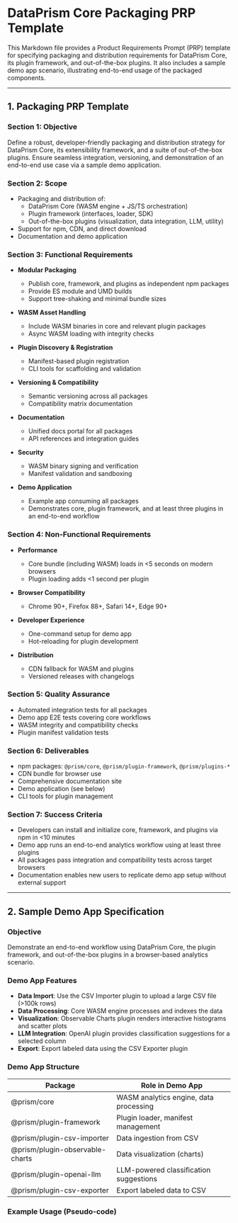 # DataPrism Core Packaging PRP Template

This Markdown file provides a Product Requirements Prompt (PRP) template for specifying packaging and distribution requirements for DataPrism Core, its plugin framework, and out-of-the-box plugins. It also includes a sample demo app scenario, illustrating end-to-end usage of the packaged components.

---

## 1. Packaging PRP Template

### Section 1: Objective

Define a robust, developer-friendly packaging and distribution strategy for DataPrism Core, its extensibility framework, and a suite of out-of-the-box plugins. Ensure seamless integration, versioning, and demonstration of an end-to-end use case via a sample demo application.

### Section 2: Scope

- Packaging and distribution of:
  - DataPrism Core (WASM engine + JS/TS orchestration)
  - Plugin framework (interfaces, loader, SDK)
  - Out-of-the-box plugins (visualization, data integration, LLM, utility)
- Support for npm, CDN, and direct download
- Documentation and demo application

### Section 3: Functional Requirements

- **Modular Packaging**
  - Publish core, framework, and plugins as independent npm packages
  - Provide ES module and UMD builds
  - Support tree-shaking and minimal bundle sizes

- **WASM Asset Handling**
  - Include WASM binaries in core and relevant plugin packages
  - Async WASM loading with integrity checks

- **Plugin Discovery & Registration**
  - Manifest-based plugin registration
  - CLI tools for scaffolding and validation

- **Versioning & Compatibility**
  - Semantic versioning across all packages
  - Compatibility matrix documentation

- **Documentation**
  - Unified docs portal for all packages
  - API references and integration guides

- **Security**
  - WASM binary signing and verification
  - Manifest validation and sandboxing

- **Demo Application**
  - Example app consuming all packages
  - Demonstrates core, plugin framework, and at least three plugins in an end-to-end workflow

### Section 4: Non-Functional Requirements

- **Performance**
  - Core bundle (including WASM) loads in <5 seconds on modern browsers
  - Plugin loading adds <1 second per plugin

- **Browser Compatibility**
  - Chrome 90+, Firefox 88+, Safari 14+, Edge 90+

- **Developer Experience**
  - One-command setup for demo app
  - Hot-reloading for plugin development

- **Distribution**
  - CDN fallback for WASM and plugins
  - Versioned releases with changelogs

### Section 5: Quality Assurance

- Automated integration tests for all packages
- Demo app E2E tests covering core workflows
- WASM integrity and compatibility checks
- Plugin manifest validation tests

### Section 6: Deliverables

- npm packages: `@prism/core`, `@prism/plugin-framework`, `@prism/plugins-*`
- CDN bundle for browser use
- Comprehensive documentation site
- Demo application (see below)
- CLI tools for plugin management

### Section 7: Success Criteria

- Developers can install and initialize core, framework, and plugins via npm in <10 minutes
- Demo app runs an end-to-end analytics workflow using at least three plugins
- All packages pass integration and compatibility tests across target browsers
- Documentation enables new users to replicate demo app setup without external support

---

## 2. Sample Demo App Specification

### Objective

Demonstrate an end-to-end workflow using DataPrism Core, the plugin framework, and out-of-the-box plugins in a browser-based analytics scenario.

### Demo App Features

- **Data Import**: Use the CSV Importer plugin to upload a large CSV file (>100k rows)
- **Data Processing**: Core WASM engine processes and indexes the data
- **Visualization**: Observable Charts plugin renders interactive histograms and scatter plots
- **LLM Integration**: OpenAI plugin provides classification suggestions for a selected column
- **Export**: Export labeled data using the CSV Exporter plugin

### Demo App Structure

| Package                         | Role in Demo App                       |
| ------------------------------- | -------------------------------------- |
| @prism/core                     | WASM analytics engine, data processing |
| @prism/plugin-framework         | Plugin loader, manifest management     |
| @prism/plugin-csv-importer      | Data ingestion from CSV                |
| @prism/plugin-observable-charts | Data visualization (charts)            |
| @prism/plugin-openai-llm        | LLM-powered classification suggestions |
| @prism/plugin-csv-exporter      | Export labeled data to CSV             |

### Example Usage (Pseudo-code)
